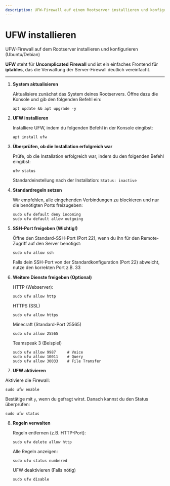 ```yaml
---
description: UFW-Firewall auf einem Rootserver installieren und konfigurieren (Ubuntu/Debian)
---
```


# UFW installieren

UFW-Firewall auf dem Rootserver installieren und konfigurieren (Ubuntu/Debian)

<strong>UFW</strong> steht für <strong>Uncomplicated Firewall</strong> und ist ein einfaches Frontend für <strong>iptables</strong>, das die Verwaltung der Server-Firewall deutlich vereinfacht.

---

1. <strong>System aktualisieren</strong>

   Aktualisiere zunächst das System deines Rootservers. Öffne dazu die Konsole und gib den folgenden Befehl ein:

   ```
   apt update && apt upgrade -y
   ```

2. <strong>UFW installieren</strong>

   Installiere UFW, indem du folgenden Befehl in der Konsole eingibst:

   ```
   apt install ufw
   ```

3. <strong>Überprüfen, ob die Installation erfolgreich war</strong>

   Prüfe, ob die Installation erfolgreich war, indem du den folgenden Befehl eingibst:

   ```
   ufw status
   ```

   Standardeinstellung nach der Installation: ``` Status: inactive ```

4. <strong>Standardregeln setzen</strong>

   Wir empfehlen, alle eingehenden Verbindungen zu blockieren und nur die benötigten Ports freizugeben:

   ```
   sudo ufw default deny incoming
   sudo ufw default allow outgoing
   ```

5. <strong>SSH-Port freigeben (Wichtig!)</strong>

   Öffne den Standard-SSH-Port (Port 22), wenn du ihn für den Remote-Zugriff auf den Server benötigst:

   ```
   sudo ufw allow ssh
   ```

   Falls dein SSH-Port von der Standardkonfiguration (Port 22) abweicht, nutze den korrekten Port z.B. 33

6. <strong>Weitere Dienste freigeben (Optional)</strong>

   HTTP (Webserver):

    ```
    sudo ufw allow http
    ```

    HTTPS (SSL)

    ```
    sudo ufw allow https
    ```

    Minecraft (Standard-Port 25565)

    ```
    sudo ufw allow 25565
    ```

    Teamspeak 3 (Beispiel)

    ```
    sudo ufw allow 9987     # Voice
    sudo ufw allow 10011    # Query
    sudo ufw allow 30033    # File Transfer
    ```

7. <strong>UFW aktivieren</strong>

Aktiviere die Firewall:

```
sudo ufw enable
```

Bestätige mit ``` y ```, wenn du gefragt wirst. Danach kannst du den Status überprüfen:

```
sudo ufw status
```

8. <strong>Regeln verwalten</strong>

    Regeln entfernen (z.B. HTTP-Port):

    ```
    sudo ufw delete allow http
    ```

    Alle Regeln anzeigen:

    ```
    sudo ufw status numbered
    ```

    UFW deaktivieren (Falls nötig)

    ```
    sudo ufw disable
    ```
